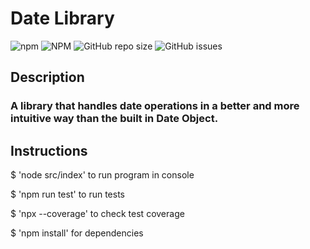 # Date Library

![npm](https://img.shields.io/npm/v/date-lib)
![NPM](https://img.shields.io/npm/l/date-lib)
![GitHub repo size](https://img.shields.io/github/repo-size/alisherbegmatov/date-lib)
![GitHub issues](https://img.shields.io/github/issues/alisherbegmatov/date-lib)

## Description

### A library that handles date operations in a better and more intuitive way than the built in Date Object.

## Instructions

$ 'node src/index' to run program in console

$ 'npm run test' to run tests

$ 'npx --coverage' to check test coverage

$ 'npm install' for dependencies
